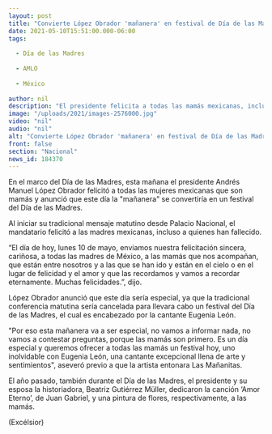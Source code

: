 ```yaml
---
layout: post
title: "Convierte López Obrador 'mañanera' en festival de Día de las Madres"
date: 2021-05-10T15:51:00.000-06:00
tags:
  
  - Día de las Madres
  
  - AMLO
  
  - México
  
author: nil
description: "El presidente felicita a todas las mamás mexicanas, incluso a quienes han fallecido; Eugenia León encabeza el festival con ‘Las Mañanitas’"
image: "/uploads/2021/images-2576000.jpg"
video: "nil"
audio: "nil"
alt: "Convierte López Obrador 'mañanera' en festival de Día de las Madres"
front: false
section: "Nacional"
news_id: 184370
---
```


En el marco del Día de las Madres, esta mañana el presidente Andrés Manuel López Obrador felicitó a todas las mujeres mexicanas que son mamás y anunció que este día la "mañanera" se convertiría en un festival del Día de las Madres.

Al iniciar su tradicional mensaje matutino desde Palacio Nacional, el mandatario felicitó a las madres mexicanas, incluso a quienes han fallecido.

“El día de hoy, lunes 10 de mayo, enviamos nuestra felicitación sincera, cariñosa, a todas las madres de México, a las mamás que nos acompañan, que están entre nosotros y a las que se han ido y están en el cielo o en el lugar de felicidad y el amor y que las recordamos y vamos a recordar eternamente. Muchas felicidades.”, dijo.

López Obrador anunció que este día sería especial, ya que la tradicional conferencia matutina sería cancelada para llevara  cabo un festival del Dïa de las Madres, el cual es encabezado por la cantante Eugenia León.

"Por eso esta mañanera va a ser especial, no vamos a informar nada, no vamos a contestar preguntas, porque las mamás son primero. Es un día especial y queremos ofrecer a todas las mamás un festival hoy, uno inolvidable con Eugenia León, una cantante excepcional llena de arte y sentimientos", aseveró previo a que la artista entonara Las Mañanitas.

El año pasado, también durante el Día de las Madres, el presidente y su esposa la historiadora, Beatriz Gutiérrez Müller, dedicaron la canción ‘Amor Eterno’, de Juan Gabriel, y una pintura de flores, respectivamente, a las mamás.

(Excélsior)